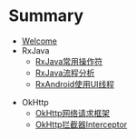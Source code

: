 # Summary

* [Welcome](README.md)
* RxJava
	* [RxJava常用操作符](Sources/RxJava/RxJava-Operator.md)
	* [RxJava流程分析](Sources/RxJava/RxJava-Flow.md)
	* [RxAndroid使用UI线程](Sources/RxJava/RxJava-RxAndroid.md)

- OkHttp
  - [OkHttp网络请求框架](Sources/OkHttp/OkHttp.md)
  - [OkHttp拦截器Interceptor](Sources/OkHttp/OkHttp-Interceptor.md)


